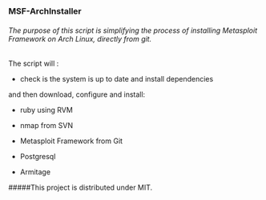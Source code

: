 ### MSF-ArchInstaller

###### The purpose of this script is simplifying the process of installing Metasploit Framework on Arch Linux, directly from git. 

The script will :
  
* check is the system is up to date and install dependencies
  
and then download, configure and install:
  
* ruby using RVM
  
* nmap from SVN
  
* Metasploit Framework from Git
  
* Postgresql
  
* Armitage
  

#####This project is distributed under MIT.
